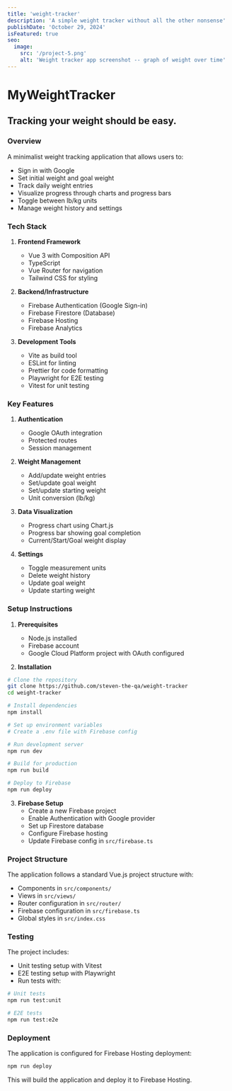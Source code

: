 ```yaml
---
title: 'weight-tracker'
description: 'A simple weight tracker without all the other nonsense'
publishDate: 'October 29, 2024'
isFeatured: true
seo:
  image:
    src: '/project-5.png'
    alt: 'Weight tracker app screenshot -- graph of weight over time'
---
```


# MyWeightTracker

## Tracking your weight should be easy.

### Overview

A minimalist weight tracking application that allows users to:

- Sign in with Google
- Set initial weight and goal weight
- Track daily weight entries
- Visualize progress through charts and progress bars
- Toggle between lb/kg units
- Manage weight history and settings

### Tech Stack

1. **Frontend Framework**

   - Vue 3 with Composition API
   - TypeScript
   - Vue Router for navigation
   - Tailwind CSS for styling

2. **Backend/Infrastructure**

   - Firebase Authentication (Google Sign-in)
   - Firebase Firestore (Database)
   - Firebase Hosting
   - Firebase Analytics

3. **Development Tools**
   - Vite as build tool
   - ESLint for linting
   - Prettier for code formatting
   - Playwright for E2E testing
   - Vitest for unit testing

### Key Features

1. **Authentication**

   - Google OAuth integration
   - Protected routes
   - Session management

2. **Weight Management**

   - Add/update weight entries
   - Set/update goal weight
   - Set/update starting weight
   - Unit conversion (lb/kg)

3. **Data Visualization**

   - Progress chart using Chart.js
   - Progress bar showing goal completion
   - Current/Start/Goal weight display

4. **Settings**
   - Toggle measurement units
   - Delete weight history
   - Update goal weight
   - Update starting weight

### Setup Instructions

1. **Prerequisites**

   - Node.js installed
   - Firebase account
   - Google Cloud Platform project with OAuth configured

2. **Installation**

```bash
# Clone the repository
git clone https://github.com/steven-the-qa/weight-tracker
cd weight-tracker

# Install dependencies
npm install

# Set up environment variables
# Create a .env file with Firebase config

# Run development server
npm run dev

# Build for production
npm run build

# Deploy to Firebase
npm run deploy
```

3. **Firebase Setup**
   - Create a new Firebase project
   - Enable Authentication with Google provider
   - Set up Firestore database
   - Configure Firebase hosting
   - Update Firebase config in `src/firebase.ts`

### Project Structure

The application follows a standard Vue.js project structure with:

- Components in `src/components/`
- Views in `src/views/`
- Router configuration in `src/router/`
- Firebase configuration in `src/firebase.ts`
- Global styles in `src/index.css`

### Testing

The project includes:

- Unit testing setup with Vitest
- E2E testing setup with Playwright
- Run tests with:

```bash
# Unit tests
npm run test:unit

# E2E tests
npm run test:e2e
```

### Deployment

The application is configured for Firebase Hosting deployment:

```bash
npm run deploy
```

This will build the application and deploy it to Firebase Hosting.
